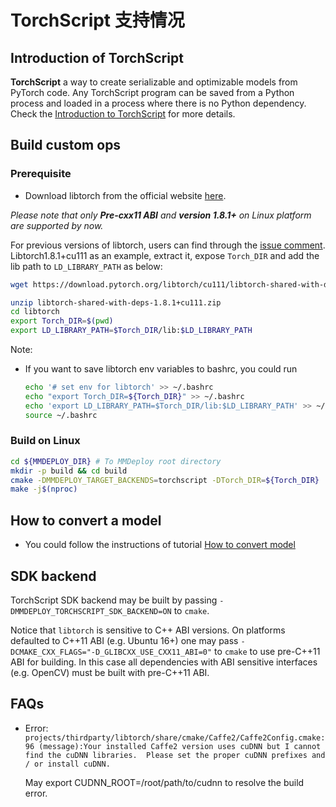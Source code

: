 # TorchScript 支持情况

## Introduction of TorchScript

**TorchScript** a way to create serializable and optimizable models from PyTorch code. Any TorchScript program can be saved from a Python process and loaded in a process where there is no Python dependency. Check the [Introduction to TorchScript](https://pytorch.org/tutorials/beginner/Intro_to_TorchScript_tutorial.html) for more details.

## Build custom ops

### Prerequisite

- Download libtorch from the official website [here](https://pytorch.org/get-started/locally/).

*Please note that only **Pre-cxx11 ABI** and **version 1.8.1+** on Linux platform are supported by now.*

For previous versions of libtorch, users can find through the [issue comment](https://github.com/pytorch/pytorch/issues/40961#issuecomment-1017317786). Libtorch1.8.1+cu111 as an example, extract it, expose `Torch_DIR` and add the lib path to `LD_LIBRARY_PATH` as below:

```bash
wget https://download.pytorch.org/libtorch/cu111/libtorch-shared-with-deps-1.8.1%2Bcu111.zip

unzip libtorch-shared-with-deps-1.8.1+cu111.zip
cd libtorch
export Torch_DIR=$(pwd)
export LD_LIBRARY_PATH=$Torch_DIR/lib:$LD_LIBRARY_PATH
```

Note:

- If you want to save libtorch env variables to bashrc, you could run

  ```bash
  echo '# set env for libtorch' >> ~/.bashrc
  echo "export Torch_DIR=${Torch_DIR}" >> ~/.bashrc
  echo 'export LD_LIBRARY_PATH=$Torch_DIR/lib:$LD_LIBRARY_PATH' >> ~/.bashrc
  source ~/.bashrc
  ```

### Build on Linux

```bash
cd ${MMDEPLOY_DIR} # To MMDeploy root directory
mkdir -p build && cd build
cmake -DMMDEPLOY_TARGET_BACKENDS=torchscript -DTorch_DIR=${Torch_DIR} ..
make -j$(nproc)
```

## How to convert a model

- You could follow the instructions of tutorial [How to convert model](../02-how-to-run/convert_model.md)

## SDK backend

TorchScript SDK backend may be built by passing `-DMMDEPLOY_TORCHSCRIPT_SDK_BACKEND=ON` to `cmake`.

Notice that `libtorch` is sensitive to C++ ABI versions. On platforms defaulted to C++11 ABI (e.g. Ubuntu 16+) one may
pass `-DCMAKE_CXX_FLAGS="-D_GLIBCXX_USE_CXX11_ABI=0"` to `cmake` to use pre-C++11 ABI for building. In this case all
dependencies with ABI sensitive interfaces (e.g. OpenCV) must be built with pre-C++11 ABI.

## FAQs

- Error: `projects/thirdparty/libtorch/share/cmake/Caffe2/Caffe2Config.cmake:96 (message):Your installed Caffe2 version uses cuDNN but I cannot find the cuDNN libraries.  Please set the proper cuDNN prefixes and / or install cuDNN.`

  May export CUDNN_ROOT=/root/path/to/cudnn to resolve the build error.
